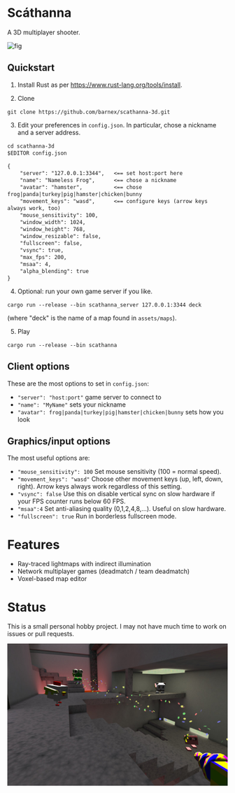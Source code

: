 # Scáthanna

A 3D multiplayer shooter.

![fig](shots/video.webp)

## Quickstart

1. Install Rust as per https://www.rust-lang.org/tools/install.

2. Clone
```
git clone https://github.com/barnex/scathanna-3d.git
```

3. Edit your preferences in `config.json`. In particular, chose a nickname and a server address.
```
cd scathanna-3d
$EDITOR config.json
```

```
{
	"server": "127.0.0.1:3344",   <== set host:port here
	"name": "Nameless Frog",      <== chose a nickname
	"avatar": "hamster",          <== chose frog|panda|turkey|pig|hamster|chicken|bunny
	"movement_keys": "wasd",      <== configure keys (arrow keys always work, too)
	"mouse_sensitivity": 100,
	"window_width": 1024,
	"window_height": 768,
	"window_resizable": false,
	"fullscreen": false,
	"vsync": true,
	"max_fps": 200,
	"msaa": 4,
	"alpha_blending": true
}
```
4. Optional: run your own game server if you like.

```
cargo run --release --bin scathanna_server 127.0.0.1:3344 deck
```

(where "deck" is the name of a map found in `assets/maps`).


5. Play

```
cargo run --release --bin scathanna
```

## Client options

These are the most options to set in `config.json`:

  * `"server": "host:port"` game server to connect to
  * `"name": "MyName"` sets your nickname
  * `"avatar": frog|panda|turkey|pig|hamster|chicken|bunny` sets how you look


## Graphics/input options

The most useful options are:

  * `"mouse_sensitivity": 100` Set mouse sensitivity (100 = normal speed).
  * `"movement_keys": "wasd"` Choose other movement keys (up, left, down, right). Arrow keys always work regardless of this setting.
  * `"vsync": false` Use this on disable vertical sync on slow hardware if your FPS counter runs below 60 FPS.
  * `"msaa":4` Set anti-aliasing quality (0,1,2,4,8,...). Useful on slow hardware.
  * `"fullscreen": true` Run in borderless fullscreen mode.


# Features

  * Ray-traced lightmaps with indirect illumination
  * Network multiplayer games (deadmatch / team deadmatch)
  * Voxel-based map editor

# Status

This is a small personal hobby project. I may not have much time to work on issues or pull requests.

![fig](shots/010-poster.jpg)